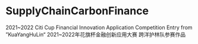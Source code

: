 # SupplyChainCarbonFinance
2021~2022 Citi Cup Financial Innovation Application Competition Entry from ”KuaYangHuLin“
2021~2022年花旗杯金融创新应用大赛 跨洋护林队参赛作品
